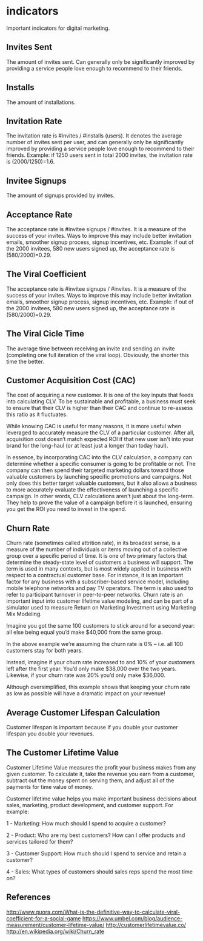 indicators
==========
Important indicators for digital marketing.

Invites Sent
-----
The amount of invites sent.
Can generally only be significantly improved by providing a service people love enough to recommend to their friends.

Installs
-----
The amount of installations.

Invitation Rate
-----
The invitation rate is #invites / #installs (users). It denotes the average number of invites sent per user, and can generally only be significantly improved by providing a service people love enough to recommend to their friends. Example: if 1250 users sent in total 2000 invites, the invitation rate is (2000/1250)=1.6.


Invitee Signups
-----
The amount of signups provided by invites.

Acceptance Rate
-----
The acceptance rate is #invitee signups / #invites. It is a measure of the success of your invites. Ways to improve this may include better invitation emails, smoother signup process, signup incentives, etc. Example: if out of the 2000 invitees, 580 new users signed up, the acceptance rate is (580/2000)=0.29.

The Viral Coefficient
-----
The acceptance rate is #invitee signups / #invites. It is a measure of the success of your invites. Ways to improve this may include better invitation emails, smoother signup process, signup incentives, etc. Example: if out of the 2000 invitees, 580 new users signed up, the acceptance rate is (580/2000)=0.29.

The Viral Cicle Time
-----
The average time between receiving an invite and sending an invite (completing one full iteration of the viral loop). Obviously, the shorter this time the better. 

Customer Acquisition Cost (CAC)
----- 
The cost of acquiring a new customer. It is one of the key inputs that feeds into calculating CLV. To be sustainable and profitable, a business must seek to ensure that their CLV is higher than their CAC and continue to re-assess this ratio as it fluctuates. 

While knowing CAC is useful for many reasons, it is more useful when leveraged to accurately measure the CLV of a particular customer. After all, acquisition cost doesn’t match expected ROI if that new user isn't into your brand for the long-haul (or at least just a longer than today haul).

In essence, by incorporating CAC into the CLV calculation, a company can determine whether a specific consumer is going to be profitable or not. The company can then spend their targeted marketing dollars toward those valuable customers by launching specific promotions and campaigns. Not only does this better target valuable customers, but it also allows a business to more accurately evaluate the effectiveness of launching a specific campaign. In other words, CLV calculations aren't just about the long-term. They help to prove the value of a campaign before it is launched, ensuring you get the ROI you need to invest in the spend.

Churn Rate
-----
Churn rate (sometimes called attrition rate), in its broadest sense, is a measure of the number of individuals or items moving out of a collective group over a specific period of time. It is one of two primary factors that determine the steady-state level of customers a business will support. The term is used in many contexts, but is most widely applied in business with respect to a contractual customer base. For instance, it is an important factor for any business with a subscriber-based service model, including mobile telephone networks and pay TV operators. The term is also used to refer to participant turnover in peer-to-peer networks. Churn rate is an important input into customer lifetime value modeling, and can be part of a simulator used to measure Return on Marketing Investment using Marketing Mix Modeling.

Imagine you got the same 100 customers to stick around for a second year: all else being equal you’d make $40,000 from the same group.

In the above example we’re assuming the churn rate is 0% – i.e. all 100 customers stay for both years.

Instead, imagine if your churn rate increased to and 10% of your customers left after the first year. You’d only make $38,000 over the two years. Likewise, if your churn rate was 20% you’d only make $36,000.

Although oversimplified, this example shows that keeping your churn rate as low as possible will have a dramatic impact on your revenue!

Average Customer Lifespan Calculation
-----
Customer lifespan is important because If you double your customer lifespan you double your revenues. 

The Customer Lifetime Value
-----
Customer Lifetime Value measures the profit your business makes from any given customer.
To calculate it, take the revenue you earn from a customer, subtract out the money spent on serving them, and adjust all of the payments for time value of money.

Customer lifetime value helps you make important business decisions about sales, marketing, product development, and customer support. For example:

1 - Marketing:
How much should I spend to acquire a customer?

2 - Product:
Who are my best customers? How can I offer products and services tailored for them?

3 - Customer Support:
How much should I spend to service and retain a customer?

4 - Sales:
What types of customers should sales reps spend the most time on?


References
-----
http://www.quora.com/What-is-the-definitive-way-to-calculate-viral-coefficient-for-a-social-game
https://www.umbel.com/blog/audience-measurement/customer-lifetime-value/
http://customerlifetimevalue.co/
http://en.wikipedia.org/wiki/Churn_rate

